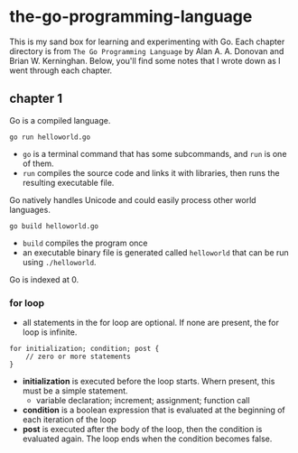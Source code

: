 # the-go-programming-language

This is my sand box for learning and experimenting with Go. Each chapter directory is from `The Go Programming Language` by Alan A. A. Donovan and Brian W. Kerninghan. Below, you'll find some notes that I wrote down as I went through each chapter. 

## chapter 1

Go is a compiled language. 

`go run helloworld.go` 
- `go` is a terminal command that has some subcommands, and `run` is one of them. 
- `run` compiles the source code and links it with libraries, then runs the resulting executable file.

Go natively handles Unicode and could easily process other world languages. 

`go build helloworld.go`
- `build` compiles the program once
- an executable binary file is generated called `helloworld` that can be run using `./helloworld`.

Go is indexed at 0.

### for loop
- all statements in the for loop are optional. If none are present, the for loop is infinite. 
```golang
for initialization; condition; post {
    // zero or more statements 
}
```
- **initialization** is executed before the loop starts. Whern present, this must be a simple statement.
    - variable declaration; increment; assignment; function call
- **condition** is a boolean expression that is evaluated at the beginning of each iteration of the loop
- **post** is executed after the body of the loop, then the condition is evaluated again. The loop ends when the condition becomes false.

